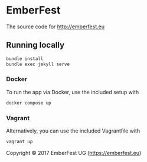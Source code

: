 
# EmberFest

The source code for http://emberfest.eu

## Running locally

```bash
bundle install
bundle exec jekyll serve
```

### Docker

To run the app via Docker, use the included setup with

```bash
docker compose up
```

### Vagrant

Alternatively, you can use the included Vagrantfile with

```bash
vagrant up
```

Copyright &copy; 2017 EmberFest UG (https://emberfest.eu)
